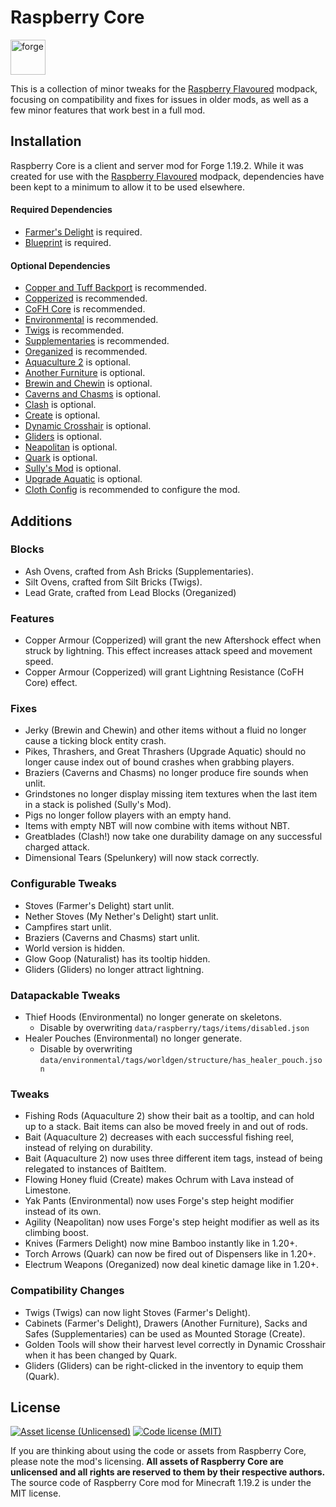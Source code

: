 # Raspberry Core

<a href='https://files.minecraftforge.net'><img alt="forge" height="56" src="https://cdn.jsdelivr.net/npm/@intergrav/devins-badges@3/assets/cozy/supported/forge_vector.svg"></a>

This is a collection of minor tweaks for the [Raspberry Flavoured](https://www.curseforge.com/minecraft/modpacks/raspberry-flavoured) modpack, focusing on compatibility and fixes for issues in older mods, as well as a few minor features that work best in a full mod.

## Installation

Raspberry Core is a client and server mod for Forge 1.19.2. While it was created for use with the [Raspberry Flavoured](https://www.curseforge.com/minecraft/modpacks/raspberry-flavoured) modpack, dependencies have been kept to a minimum to allow it to be used elsewhere.

#### Required Dependencies
- [Farmer's Delight](https://modrinth.com/mod/farmers-delight) is required.
- [Blueprint](https://modrinth.com/mod/blueprint) is required.

#### Optional Dependencies
- [Copper and Tuff Backport](https://www.curseforge.com/minecraft/mc-mods/copper-tuff-backport-fabric) is recommended.
- [Copperized](https://www.curseforge.com/minecraft/mc-mods/copperized) is recommended.
- [CoFH Core](https://www.curseforge.com/minecraft/mc-mods/cofh-core) is recommended.
- [Environmental](https://modrinth.com/mod/environmental) is recommended.
- [Twigs](https://modrinth.com/mod/twigs) is recommended.
- [Supplementaries](https://modrinth.com/mod/supplementaries) is recommended.
- [Oreganized](https://modrinth.com/mod/oreganized) is recommended.
- [Aquaculture 2](https://modrinth.com/mod/aquaculture) is optional.
- [Another Furniture](https://modrinth.com/mod/another-furniture) is optional.
- [Brewin and Chewin](https://www.curseforge.com/minecraft/mc-mods/brewin-and-chewin) is optional.
- [Caverns and Chasms](https://modrinth.com/mod/caverns-and-chasms) is optional.
- [Clash](https://www.curseforge.com/minecraft/mc-mods/clash) is optional.
- [Create](https://modrinth.com/mod/create) is optional.
- [Dynamic Crosshair](https://modrinth.com/mod/dynamiccrosshair) is optional.
- [Gliders](https://modrinth.com/mod/gliders) is optional.
- [Neapolitan](https://modrinth.com/mod/neapolitan) is optional.
- [Quark](https://modrinth.com/mod/quark) is optional.
- [Sully's Mod](https://modrinth.com/mod/sullysmod) is optional.
- [Upgrade Aquatic](https://modrinth.com/mod/upgrade-aquatic) is optional.
- [Cloth Config](https://modrinth.com/mod/cloth-config) is recommended to configure the mod.


## Additions

### Blocks
- Ash Ovens, crafted from Ash Bricks (Supplementaries).
- Silt Ovens, crafted from Silt Bricks (Twigs).
- Lead Grate, crafted from Lead Blocks (Oreganized)

### Features
- Copper Armour (Copperized) will grant the new Aftershock effect when struck by lightning. This effect increases attack speed and movement speed.
- Copper Armour (Copperized) will grant Lightning Resistance (CoFH Core) effect.

### Fixes
- Jerky (Brewin and Chewin) and other items without a fluid no longer cause a ticking block entity crash.
- Pikes, Thrashers, and Great Thrashers (Upgrade Aquatic) should no longer cause index out of bound crashes when grabbing players.
- Braziers (Caverns and Chasms) no longer produce fire sounds when unlit.
- Grindstones no longer display missing item textures when the last item in a stack is polished (Sully's Mod).
- Pigs no longer follow players with an empty hand.
- Items with empty NBT will now combine with items without NBT.
- Greatblades (Clash!) now take one durability damage on any successful charged attack.
- Dimensional Tears (Spelunkery) will now stack correctly.

### Configurable Tweaks
- Stoves (Farmer's Delight) start unlit.
- Nether Stoves (My Nether's Delight) start unlit.
- Campfires start unlit.
- Braziers (Caverns and Chasms) start unlit.
- World version is hidden.
- Glow Goop (Naturalist) has its tooltip hidden.
- Gliders (Gliders) no longer attract lightning.

### Datapackable Tweaks
- Thief Hoods (Environmental) no longer generate on skeletons.
  - Disable by overwriting `data/raspberry/tags/items/disabled.json`
- Healer Pouches (Environmental) no longer generate.
  - Disable by overwriting `data/environmental/tags/worldgen/structure/has_healer_pouch.json`

### Tweaks
- Fishing Rods (Aquaculture 2) show their bait as a tooltip, and can hold up to a stack. Bait items can also be moved freely in and out of rods.
- Bait (Aquaculture 2) decreases with each successful fishing reel, instead of relying on durability.
- Bait (Aquaculture 2) now uses three different item tags, instead of being relegated to instances of BaitItem.
- Flowing Honey fluid (Create) makes Ochrum with Lava instead of Limestone.
- Yak Pants (Environmental) now uses Forge's step height modifier instead of its own.
- Agility (Neapolitan) now uses Forge's step height modifier as well as its climbing boost.
- Knives (Farmers Delight) now mine Bamboo instantly like in 1.20+.
- Torch Arrows (Quark) can now be fired out of Dispensers like in 1.20+.
- Electrum Weapons (Oreganized) now deal kinetic damage like in 1.20+.

### Compatibility Changes
- Twigs (Twigs) can now light Stoves (Farmer's Delight).
- Cabinets (Farmer's Delight), Drawers (Another Furniture), Sacks and Safes (Supplementaries) can be used as Mounted Storage (Create).
- Golden Tools will show their harvest level correctly in Dynamic Crosshair when it has been changed by Quark.
- Gliders (Gliders) can be right-clicked in the inventory to equip them (Quark).

## License
[![Asset license (Unlicensed)](https://img.shields.io/badge/assets%20license-All%20Rights%20Reserved-red.svg?style=flat-square)](https://en.wikipedia.org/wiki/All_rights_reserved)
[![Code license (MIT)](https://img.shields.io/badge/code%20license-MIT-green.svg?style=flat-square)](https://github.com/cassiancc/Raspberry-Core/blob/main/LICENSE.txt)



If you are thinking about using the code or assets from Raspberry Core, please note the mod's licensing. **All assets of Raspberry Core are unlicensed and all rights are reserved to them by their respective authors.** The source code of Raspberry Core mod for Minecraft 1.19.2 is under the MIT license.
